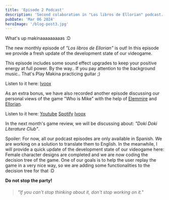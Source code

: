 ```yaml
---
title: 'Episode 2 Podcast'
description: 'Second colaboration in "Los libros de Ellorian" podcast.'
pubDate: 'Mar 06 2024'
heroImage: '/blog-post3.jpg'
---
```


What's up makinaaaaaaaaas :D

The new monthly episode of _"Los libros de Ellorian"_ is out! In this episode we provide a fresh update of the development state of our videogame.

This episode includes some sound effect upgrades to keep your positive energy at full power.
By the way.. If you pay attention to the background music.. That's Play Makina practicing guitar ;)

Listen to it here:
<a href="https://go.ivoox.com/rf/125450554" target="_blank">Ivoox</a>

As an extra bonus, we have also recorded another episode discussing our personal views of the game "Who is Mike" with the help of <a href="https://www.instagram.com/elemmire1988?utm_source=qr&igsh=MWgwcm84ZmxwaDVmYQ%3D%3D" target="_blank">Elemmire</a> and <a href="https://www.ellorian.es" target="_blank">Ellorian</a>.

Listen to it here:
<a href="https://www.youtube.com/watch?v=Cc_uOU7bmbE" target="_blank">Youtube</a>
<a href="https://open.spotify.com/episode/51CFkPLezLVSdQyyV7M04I?si=PPA0ZWoTRdKEEy_Fp-SjoA" target="_blank">Spotify</a>
<a href="https://go.ivoox.com/rf/125311353" target="_blank">Ivoox</a>

In the next month's game review, we will be discussing about: _"Doki Doki Literature Club"_.

Spoiler: For now, all our podcast episodes are only available in Spanish. We are working on a solution to translate them to English. In the meanwhile, I will provide a quick update of the development state of our videogame here: Female character designs are completed and we are now coding the decision tree of the game. One of our goals is to help the user replay the game in a very nice way, so we are adding some functionalities to the decision tree for that :D

**Do not stop the party!**

> ###### "If you can't stop thinking about it, don't stop working on it."

